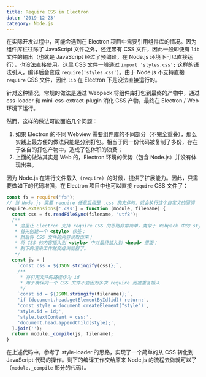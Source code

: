 ```yaml
---
title: Require CSS in Electron
date: '2019-12-23'
category: Node.js
---
```


在实际开发过程中，可能会遇到在 Electron 项目中需要引用组件库的情况。因为组件库往往除了 JavaScript 文件之外，还连带有 CSS 文件，因此一般即便有 `lib` 文件的输出（也就是 JavaScript 经过了预编译，在 Node.js 环境下可以直接运行），也没法直接使用。这里 CSS 文件一般通过 `import 'styles.css';` 这样的语法引入，编译后会变成 `require('styles.css')`。由于 Node.js 不支持直接 `require` CSS 文件，因此 `lib` 在 Electron 下是没法直接运行的。

针对这种情况，常规的做法是通过 Webpack 将组件库打包到最终的产物中，通过 css-loader 和 mini-css-extract-plugin 消化 CSS 产物，最终在 Electron / Web 环境下运行。

然而，这样的做法可能面临几个问题：

1. 如果 Electron 的不同 Webview 需要组件库的不同部分（不完全重叠），那么实践上最方便的做法只能是分别打包。相当于同一份代码被复制了多份，存在于各自的打包产物中，造成了包体积的浪费；
2. 上面的做法其实是 Web 的，Electron 环境的优势（包含 Node.js）并没有体现出来。

因为 Node.js 在进行文件载入（`require`）的时候，提供了扩展能力。因此，只需要做如下的代码增强，在 Electron 项目中也可以直接 `require` CSS 文件了：

```javascript
const fs = require('fs');
// 当 Node.js 需要 require 任意后缀是 .css 的文件时，就会执行这个自定义的回调
require.extensions['.css'] = function (module, filename) {
  const css = fs.readFileSync(filename, 'utf8');
  /**
   * 这里让 Electron 支持 require CSS 的思路非常简单，类似于 Webpack 中的 style-loader：
   * 首先创建一个 <style> 标签；
   * 然后将 CSS 文件的内容读取出来；
   * 将 CSS 的内容插入到 <style> 中并最终插入到 <head> 里面；
   * 剩下的渲染工作就交给浏览器了。
   */
  const js = [
    `const css = ${JSON.stringify(css)};`,
    /**
     * 将引用文件的路径作为 id
     * 用于确保同一个 CSS 文件不会因为多次 require 而被重复插入
     */
    `const id = ${JSON.stringify(filename)};`,
    'if (document.head.getElementById(id)) return;',
    'const style = document.createElement("style")',
    'style.id = id;',
    'style.textContent = css;',
    'document.head.appendChild(style);',
  ].join('');
  return module._compile(js, filename);
}
```

在上述代码中，参考了 style-loader 的思路，实现了一个简单的从 CSS 转化到 JavaScript 代码的操作。剩下的编译工作交给原来 Node.js 的流程去做就可以了（`module._compile` 部分的代码）。
